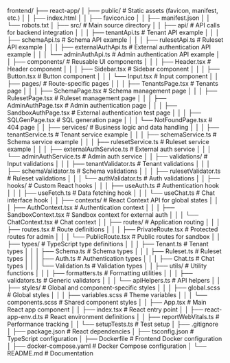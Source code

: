 frontend/
├── react-app/
│   ├── public/                      # Static assets (favicon, manifest, etc.)
│   │   ├── index.html
│   │   ├── favicon.ico
│   │   ├── manifest.json
│   │   └── robots.txt
│   ├── src/                         # Main source directory
│   │   ├── api/                     # API calls for backend integration
│   │   │   ├── tenantApi.ts         # Tenant API example
│   │   │   ├── schemaApi.ts         # Schema API example
│   │   │   ├── rulesetApi.ts        # Ruleset API example
│   │   │   ├── externalAuthApi.ts   # External authentication API example
│   │   │   └── adminAuthApi.ts      # Admin authentication API example
│   │   ├── components/              # Reusable UI components
│   │   │   ├── Header.tsx           # Header component
│   │   │   ├── Sidebar.tsx          # Sidebar component
│   │   │   ├── Button.tsx           # Button component
│   │   │   └── Input.tsx            # Input component
│   │   ├── pages/                   # Route-specific pages
│   │   │   ├── TenantsPage.tsx      # Tenants page
│   │   │   ├── SchemaPage.tsx       # Schema management page
│   │   │   ├── RulesetPage.tsx      # Ruleset management page
│   │   │   ├── AdminAuthPage.tsx    # Admin authentication page
│   │   │   ├── SandboxAuthPage.tsx  # External authentication test page
│   │   │   ├── SQLGenPage.tsx       # SQL generation page
│   │   │   └── NotFoundPage.tsx     # 404 page
│   │   ├── services/                # Business logic and data handling
│   │   │   ├── tenantService.ts     # Tenant service example
│   │   │   ├── schemaService.ts     # Schema service example
│   │   │   ├── rulesetService.ts    # Ruleset service example
│   │   │   ├── externalAuthService.ts # External auth service
│   │   │   └── adminAuthService.ts  # Admin auth service
│   │   ├── validations/             # Input validations
│   │   │   ├── tenantValidator.ts   # Tenant validations
│   │   │   ├── schemaValidator.ts   # Schema validations
│   │   │   ├── rulesetValidator.ts  # Ruleset validations
│   │   │   └── authValidator.ts     # Auth validations
│   │   ├── hooks/                   # Custom React hooks
│   │   │   ├── useAuth.ts           # Authentication hook
│   │   │   ├── useFetch.ts          # Data fetching hook
│   │   │   └── useChat.ts           # Chat interface hook
│   │   ├── contexts/                # React Context API for global states
│   │   │   ├── AuthContext.tsx      # Authentication context
│   │   │   ├── SandboxContext.tsx   # Sandbox context for external auth
│   │   │   └── ChatContext.tsx      # Chat context
│   │   ├── routes/                  # Application routing
│   │   │   ├── routes.tsx           # Route definitions
│   │   │   ├── PrivateRoute.tsx     # Protected routes for admin
│   │   │   └── PublicRoute.tsx      # Public routes for sandbox
│   │   ├── types/                   # TypeScript type definitions
│   │   │   ├── Tenant.ts            # Tenant types
│   │   │   ├── Schema.ts            # Schema types
│   │   │   ├── Ruleset.ts           # Ruleset types
│   │   │   ├── Auth.ts              # Authentication types
│   │   │   ├── Chat.ts              # Chat types
│   │   │   └── Validation.ts        # Validation types
│   │   ├── utils/                   # Utility functions
│   │   │   ├── formatters.ts        # Formatting utilities
│   │   │   ├── validators.ts        # Generic validators
│   │   │   └── apiHelpers.ts        # API helpers
│   │   ├── styles/                  # Global and component-specific styles
│   │   │   ├── global.scss          # Global styles
│   │   │   ├── variables.scss       # Theme variables
│   │   │   └── components.scss      # Shared component styles
│   │   ├── App.tsx                  # Main React app component
│   │   ├── index.tsx                # React entry point
│   │   ├── react-app-env.d.ts       # React environment definitions
│   │   ├── reportWebVitals.ts       # Performance tracking
│   │   └── setupTests.ts            # Test setup
│   ├── .gitignore
│   ├── package.json                 # React dependencies
│   ├── tsconfig.json                 # TypeScript configuration
│   ├── Dockerfile                    # Frontend Docker configuration
│   ├── docker-compose.yaml           # Docker Compose configuration
│   └── README.md                     # Documentation
